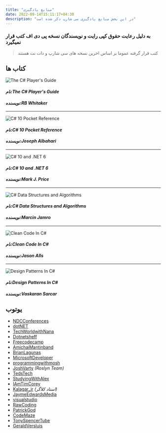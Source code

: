 ```yaml
---
title: "منابع یادگیری"
date: 2022-09-14T15:11:17+04:30
description: "در این بخش منابع یادگیری سی شارپ ذکر شده است"
---
```




### به دلیل رعایت حقوق کپی رایت و نویسندگان نسخه پی دی اف کتب قرار نمیگیرد


> کتب قرار گرفته عموما بر اساس اخرین نسخه های سی شارپ و دات نت هستند

## کتاب ها



![The C# Player's Guide](1.jpg)



#### *نام:The C# Player's Guide* 

#### *نویسنده:RB Whitaker*

* * *

![C# 10 Pocket Reference](2.jpg)


#### *نام:C# 10 Pocket Reference*

#### *نویسنده:Joseph Albahari*

* * *

![C# 10 and .NET 6](3.jpg)


#### *نام:C# 10 and .NET 6*

#### *نویسنده:Mark J. Price*


* * *

![C# Data Structures and Algorithms](4.png)

#### *نام:C# Data Structures and Algorithms*

#### *نویسنده:Marcin Jamro*



* * *

![Clean Code In C#](5.webp)

#### *نام:Clean Code In C#*

#### *نویسنده:Jason Alls*



* * *

![Design Patterns In C#](6.jpg)

#### *نام:Design Patterns In C#*

#### *نویسنده:Vaskaran Sarcar*


## یوتوب

*   [NDCConferences](https://www.youtube.com/c/NDCConferences)
*   [dotNET](https://www.youtube.com/c/dotNET)
*   [TechWorldwithNana](https://www.youtube.com/c/TechWorldwithNana)
*   [Dotnetsheff](https://www.youtube.com/c/dotnetsheff)
*   [Freecodecamp](https://www.youtube.com/c/Freecodecamp)
*   [AmichaiMantinband](https://www.youtube.com/c/AmichaiMantinband)
*   [](https://www.youtube.com/c/ThePrimeagen)[BrianLagunas](https://www.youtube.com/c/BrianLagunas)
*   [MicrosoftDeveloper](https://www.youtube.com/c/MicrosoftDeveloper)
*   [programmingwithmosh](https://www.youtube.com/c/programmingwithmosh)
*   [JoshVarty](https://www.youtube.com/c/JoshVarty) _(Roslyn Team)_
*   [TedsTech](https://www.youtube.com/c/TedsTech)
*   [StudyingWithAlex](https://www.youtube.com/c/StudyingWithAlex)
*   [IAmTimCorey](https://www.youtube.com/user/IAmTimCorey)
*   [Kalagar\_ir](https://www.youtube.com/c/Kalagar_ir) _(استاد کلاگر)_
*   [JaymeEdwardsMedia](https://www.youtube.com/c/JaymeEdwardsMedia)
*   [visualstudio](https://www.youtube.com/c/visualstudio)
*   [RawCoding](https://www.youtube.com/c/RawCoding)
*   [PatrickGod](https://www.youtube.com/c/PatrickGod)
*   [CodeMaze](https://www.youtube.com/c/CodeMaze)
*   [TonySpencerTube](https://www.youtube.com/c/TonySpencerTube)
*   [GeraldVersluis](https://www.youtube.com/c/GeraldVersluis)